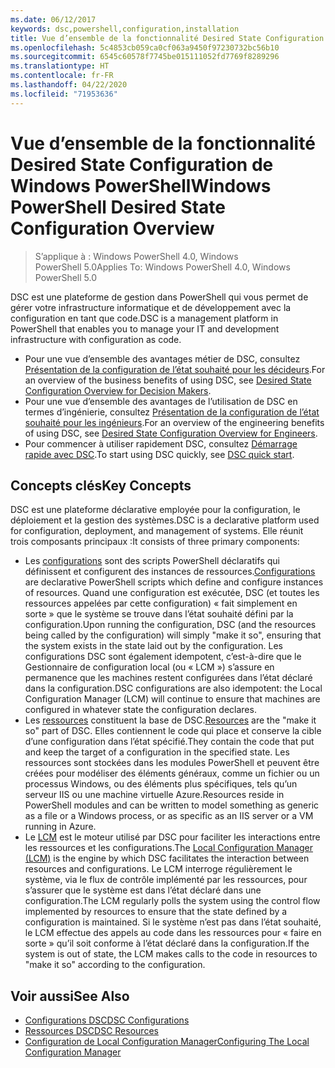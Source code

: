 ```yaml
---
ms.date: 06/12/2017
keywords: dsc,powershell,configuration,installation
title: Vue d’ensemble de la fonctionnalité Desired State Configuration de Windows PowerShell
ms.openlocfilehash: 5c4853cb059ca0cf063a9450f97230732bc56b10
ms.sourcegitcommit: 6545c60578f7745be015111052fd7769f8289296
ms.translationtype: HT
ms.contentlocale: fr-FR
ms.lasthandoff: 04/22/2020
ms.locfileid: "71953636"
---
```

# <a name="windows-powershell-desired-state-configuration-overview"></a><span data-ttu-id="38fe5-103">Vue d’ensemble de la fonctionnalité Desired State Configuration de Windows PowerShell</span><span class="sxs-lookup"><span data-stu-id="38fe5-103">Windows PowerShell Desired State Configuration Overview</span></span>

> <span data-ttu-id="38fe5-104">S’applique à : Windows PowerShell 4.0, Windows PowerShell 5.0</span><span class="sxs-lookup"><span data-stu-id="38fe5-104">Applies To: Windows PowerShell 4.0, Windows PowerShell 5.0</span></span>

<span data-ttu-id="38fe5-105">DSC est une plateforme de gestion dans PowerShell qui vous permet de gérer votre infrastructure informatique et de développement avec la configuration en tant que code.</span><span class="sxs-lookup"><span data-stu-id="38fe5-105">DSC is a management platform in PowerShell that enables you to manage your IT and development infrastructure with configuration as code.</span></span>

- <span data-ttu-id="38fe5-106">Pour une vue d’ensemble des avantages métier de DSC, consultez [Présentation de la configuration de l’état souhaité pour les décideurs](decisionMaker.md).</span><span class="sxs-lookup"><span data-stu-id="38fe5-106">For an overview of the business benefits of using DSC, see [Desired State Configuration Overview for Decision Makers](decisionMaker.md).</span></span>
- <span data-ttu-id="38fe5-107">Pour une vue d’ensemble des avantages de l’utilisation de DSC en termes d’ingénierie, consultez [Présentation de la configuration de l’état souhaité pour les ingénieurs](DscForEngineers.md).</span><span class="sxs-lookup"><span data-stu-id="38fe5-107">For an overview of the engineering benefits of using DSC, see [Desired State Configuration Overview for Engineers](DscForEngineers.md).</span></span>
- <span data-ttu-id="38fe5-108">Pour commencer à utiliser rapidement DSC, consultez [Démarrage rapide avec DSC](../quickstarts/website-quickstart.md).</span><span class="sxs-lookup"><span data-stu-id="38fe5-108">To start using DSC quickly, see [DSC quick start](../quickstarts/website-quickstart.md).</span></span>

## <a name="key-concepts"></a><span data-ttu-id="38fe5-109">Concepts clés</span><span class="sxs-lookup"><span data-stu-id="38fe5-109">Key Concepts</span></span>

<span data-ttu-id="38fe5-110">DSC est une plateforme déclarative employée pour la configuration, le déploiement et la gestion des systèmes.</span><span class="sxs-lookup"><span data-stu-id="38fe5-110">DSC is a declarative platform used for configuration, deployment, and management of systems.</span></span> <span data-ttu-id="38fe5-111">Elle réunit trois composants principaux :</span><span class="sxs-lookup"><span data-stu-id="38fe5-111">It consists of three primary components:</span></span>

- <span data-ttu-id="38fe5-112">Les [configurations](../configurations/configurations.md) sont des scripts PowerShell déclaratifs qui définissent et configurent des instances de ressources.</span><span class="sxs-lookup"><span data-stu-id="38fe5-112">[Configurations](../configurations/configurations.md) are declarative PowerShell scripts which define and configure instances of resources.</span></span>
    <span data-ttu-id="38fe5-113">Quand une configuration est exécutée, DSC (et toutes les ressources appelées par cette configuration) « fait simplement en sorte » que le système se trouve dans l’état souhaité défini par la configuration.</span><span class="sxs-lookup"><span data-stu-id="38fe5-113">Upon running the configuration, DSC (and the resources being called by the configuration) will simply "make it so", ensuring that the system exists in the state laid out by the configuration.</span></span>
    <span data-ttu-id="38fe5-114">Les configurations DSC sont également idempotent, c’est-à-dire que le Gestionnaire de configuration local (ou « LCM ») s’assure en permanence que les machines restent configurées dans l’état déclaré dans la configuration.</span><span class="sxs-lookup"><span data-stu-id="38fe5-114">DSC configurations are also idempotent: the Local Configuration Manager (LCM) will continue to ensure that machines are configured in whatever state the configuration declares.</span></span>
- <span data-ttu-id="38fe5-115">Les [ressources](../resources/resources.md) constituent la base de DSC.</span><span class="sxs-lookup"><span data-stu-id="38fe5-115">[Resources](../resources/resources.md) are the "make it so" part of DSC.</span></span> <span data-ttu-id="38fe5-116">Elles contiennent le code qui place et conserve la cible d’une configuration dans l’état spécifié.</span><span class="sxs-lookup"><span data-stu-id="38fe5-116">They contain the code that put and keep the target of a configuration in the specified state.</span></span>
    <span data-ttu-id="38fe5-117">Les ressources sont stockées dans les modules PowerShell et peuvent être créées pour modéliser des éléments généraux, comme un fichier ou un processus Windows, ou des éléments plus spécifiques, tels qu’un serveur IIS ou une machine virtuelle Azure.</span><span class="sxs-lookup"><span data-stu-id="38fe5-117">Resources reside in PowerShell modules and can be written to model something as generic as a file or a Windows process, or as specific as an IIS server or a VM running in Azure.</span></span>
- <span data-ttu-id="38fe5-118">Le [LCM](../managing-nodes/metaConfig.md) est le moteur utilisé par DSC pour faciliter les interactions entre les ressources et les configurations.</span><span class="sxs-lookup"><span data-stu-id="38fe5-118">The [Local Configuration Manager (LCM)](../managing-nodes/metaConfig.md) is the engine by which DSC facilitates the interaction between resources and configurations.</span></span>
    <span data-ttu-id="38fe5-119">Le LCM interroge régulièrement le système, via le flux de contrôle implémenté par les ressources, pour s’assurer que le système est dans l’état déclaré dans une configuration.</span><span class="sxs-lookup"><span data-stu-id="38fe5-119">The LCM regularly polls the system using the control flow implemented by resources to ensure that the state defined by a configuration is maintained.</span></span>
    <span data-ttu-id="38fe5-120">Si le système n’est pas dans l’état souhaité, le LCM effectue des appels au code dans les ressources pour « faire en sorte » qu’il soit conforme à l’état déclaré dans la configuration.</span><span class="sxs-lookup"><span data-stu-id="38fe5-120">If the system is out of state, the LCM makes calls to the code in resources to "make it so" according to the configuration.</span></span>

## <a name="see-also"></a><span data-ttu-id="38fe5-121">Voir aussi</span><span class="sxs-lookup"><span data-stu-id="38fe5-121">See Also</span></span>

- [<span data-ttu-id="38fe5-122">Configurations DSC</span><span class="sxs-lookup"><span data-stu-id="38fe5-122">DSC Configurations</span></span>](../configurations/configurations.md)
- [<span data-ttu-id="38fe5-123">Ressources DSC</span><span class="sxs-lookup"><span data-stu-id="38fe5-123">DSC Resources</span></span>](../resources/resources.md)
- [<span data-ttu-id="38fe5-124">Configuration de Local Configuration Manager</span><span class="sxs-lookup"><span data-stu-id="38fe5-124">Configuring The Local Configuration Manager</span></span>](../managing-nodes/metaConfig.md)
